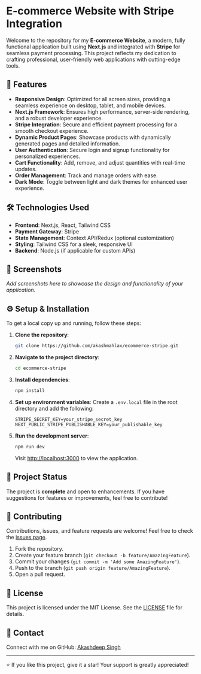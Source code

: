# E-commerce Website with Stripe Integration

Welcome to the repository for my **E-commerce Website**, a modern, fully functional application built using **Next.js** and integrated with **Stripe** for seamless payment processing. This project reflects my dedication to crafting professional, user-friendly web applications with cutting-edge tools.

## 🚀 Features

- **Responsive Design**: Optimized for all screen sizes, providing a seamless experience on desktop, tablet, and mobile devices.
- **Next.js Framework**: Ensures high performance, server-side rendering, and a robust developer experience.
- **Stripe Integration**: Secure and efficient payment processing for a smooth checkout experience.
- **Dynamic Product Pages**: Showcase products with dynamically generated pages and detailed information.
- **User Authentication**: Secure login and signup functionality for personalized experiences.
- **Cart Functionality**: Add, remove, and adjust quantities with real-time updates.
- **Order Management**: Track and manage orders with ease.
- **Dark Mode**: Toggle between light and dark themes for enhanced user experience.

## 🛠️ Technologies Used

- **Frontend**: Next.js, React, Tailwind CSS
- **Payment Gateway**: Stripe
- **State Management**: Context API/Redux (optional customization)
- **Styling**: Tailwind CSS for a sleek, responsive UI
- **Backend**: Node.js (if applicable for custom APIs)

## 📸 Screenshots

_Add screenshots here to showcase the design and functionality of your application._

## ⚙️ Setup & Installation

To get a local copy up and running, follow these steps:

1. **Clone the repository**:
   ```bash
   git clone https://github.com/akashmahlax/ecommerce-stripe.git
   ```

2. **Navigate to the project directory**:
   ```bash
   cd ecommerce-stripe
   ```

3. **Install dependencies**:
   ```bash
   npm install
   ```

4. **Set up environment variables**:
   Create a `.env.local` file in the root directory and add the following:
   ```env
   STRIPE_SECRET_KEY=your_stripe_secret_key
   NEXT_PUBLIC_STRIPE_PUBLISHABLE_KEY=your_publishable_key
   ```

5. **Run the development server**:
   ```bash
   npm run dev
   ```
   Visit [http://localhost:3000](http://localhost:3000) to view the application.

## 🚧 Project Status

The project is **complete** and open to enhancements. If you have suggestions for features or improvements, feel free to contribute!

## 🤝 Contributing

Contributions, issues, and feature requests are welcome! Feel free to check the [issues page](https://github.com/akashmahlax/ecommerce-stripe/issues).

1. Fork the repository.
2. Create your feature branch (`git checkout -b feature/AmazingFeature`).
3. Commit your changes (`git commit -m 'Add some AmazingFeature'`).
4. Push to the branch (`git push origin feature/AmazingFeature`).
5. Open a pull request.

## 📝 License

This project is licensed under the MIT License. See the [LICENSE](./LICENSE) file for details.

## 📧 Contact

Connect with me on GitHub: [Akashdeep Singh](https://github.com/akashmahlax)

---

⭐ If you like this project, give it a star! Your support is greatly appreciated!

